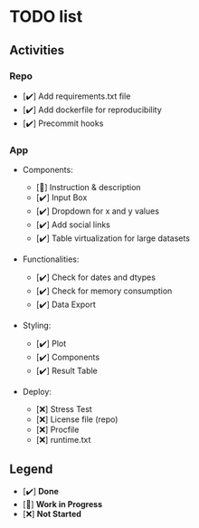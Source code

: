 # TODO list

## Activities

### Repo

- [✔️] Add requirements.txt file
- [✔️] Add dockerfile for reproducibility
- [✔️] Precommit hooks

### App

- Components:
  - [🚧] Instruction & description
  - [✔️] Input Box
  - [✔️] Dropdown for x and y values
  - [✔️] Add social links
  - [✔️] Table virtualization for large datasets

- Functionalities:
  - [✔️] Check for dates and dtypes
  - [✔️] Check for memory consumption
  - [✔️] Data Export

- Styling:
  - [✔️] Plot
  - [✔️] Components
  - [✔️] Result Table

- Deploy:
  - [❌] Stress Test
  - [❌] License file (repo)
  - [❌] Procfile
  - [❌] runtime.txt

## Legend

- [✔️] **Done**
- [🚧] **Work in Progress**
- [❌] **Not Started**
